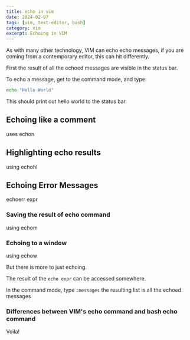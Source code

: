 ```yaml
---
title: echo in vim
date: 2024-02-07
tags: [vim, text-editor, bash]
category: vim
excerpt: Echoing in VIM
---
```


As with many other technology, VIM can echo echo messages, if you are coming from a contemporary editor, this can hit differently.

First the result of all the echoed messages are visible in the status bar.

To echo a message, get to the command mode, and type:

```bash
echo "Hello World"
```

This should print out hello world to the status bar.

## Echoing like a comment
uses echon

## Highlighting echo results
using echohl

## Echoing Error Messages

echoerr expr

### Saving the result of echo command
using echom

### Echoing to a window
using echow

But there is more to just echoing.

The result of the `echo expr` can be accessed somewhere.

In the command mode, type `:messages` the resulting list is all the echoed messages


### Differences between VIM's echo command and bash echo command


Voila!

